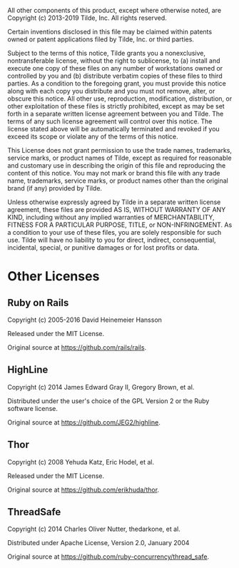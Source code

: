 All other components of this product, except where otherwise noted, are
Copyright (c) 2013-2019 Tilde, Inc.
All rights reserved.

Certain inventions disclosed in this file may be claimed within patents
owned or patent applications filed by Tilde, Inc. or third parties.

Subject to the terms of this notice, Tilde grants you a nonexclusive,
nontransferable license, without the right to sublicense, to (a) install and
execute one copy of these files on any number of workstations owned or
controlled by you and (b) distribute verbatim copies of these files to third
parties. As a condition to the foregoing grant, you must provide this notice
along with each copy you distribute and you must not remove, alter, or
obscure this notice. All other use, reproduction, modification,
distribution, or other exploitation of these files is strictly prohibited,
except as may be set forth in a separate written license agreement between
you and Tilde. The terms of any such license agreement will control over
this notice. The license stated above will be automatically terminated and
revoked if you exceed its scope or violate any of the terms of this notice.

This License does not grant permission to use the trade names, trademarks,
service marks, or product names of Tilde, except as required for reasonable
and customary use in describing the origin of this file and reproducing the
content of this notice. You may not mark or brand this file with any trade
name, trademarks, service marks, or product names other than the original
brand (if any) provided by Tilde.

Unless otherwise expressly agreed by Tilde in a separate written
license agreement, these files are provided AS IS, WITHOUT WARRANTY OF
ANY KIND, including without any implied warranties of MERCHANTABILITY,
FITNESS FOR A PARTICULAR PURPOSE, TITLE, or NON-INFRINGEMENT. As a
condition to your use of these files, you are solely responsible for
such use. Tilde will have no liability to you for direct,
indirect, consequential, incidental, special, or punitive damages or
for lost profits or data.

# Other Licenses

## Ruby on Rails

Copyright (c) 2005-2016 David Heinemeier Hansson

Released under the MIT License.

Original source at https://github.com/rails/rails.

## HighLine

Copyright (c) 2014 James Edward Gray II, Gregory Brown, et al.

Distributed under the user's choice of the GPL Version 2 or the Ruby software license.

Original source at https://github.com/JEG2/highline.

## Thor

Copyright (c) 2008 Yehuda Katz, Eric Hodel, et al.

Released under the MIT License.

Original source at https://github.com/erikhuda/thor.

## ThreadSafe

Copyright (c) 2014 Charles Oliver Nutter, thedarkone, et al.

Distributed under Apache License, Version 2.0, January 2004

Original source at https://github.com/ruby-concurrency/thread_safe.
